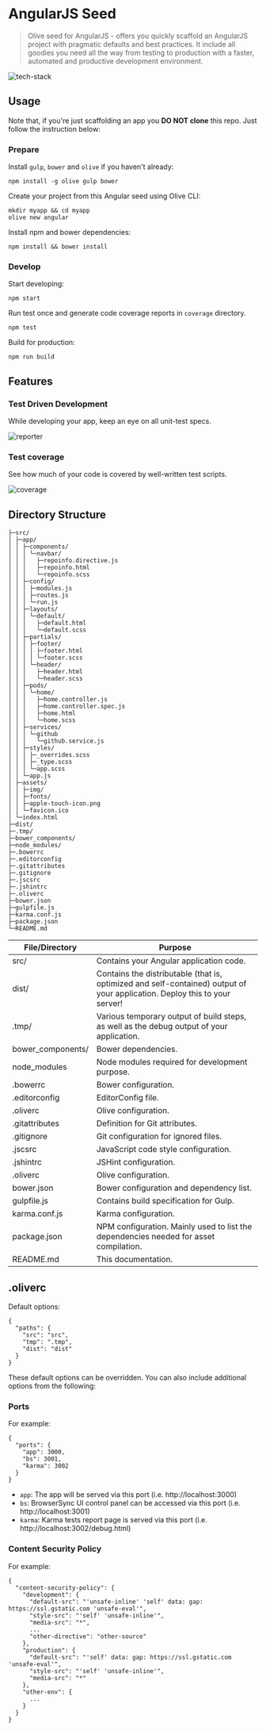 # AngularJS Seed

> Olive seed for AngularJS - offers you quickly scaffold an AngularJS project with pragmatic defaults and best practices. It include all goodies you need all the way from testing to production with a faster, automated and productive development environment.

![tech-stack][tech-stack]

## Usage

Note that, if you're just scaffolding an app you **DO NOT clone** this repo. Just follow the instruction below:

### Prepare

Install `gulp`, `bower` and `olive` if you haven't already:
```
npm install -g olive gulp bower
```
Create your project from this Angular seed using Olive CLI:
```
mkdir myapp && cd myapp
olive new angular
```
Install npm and bower dependencies:
```
npm install && bower install
```

### Develop

Start developing:
```
npm start
```
Run test once and generate code coverage reports in `coverage` directory.
```
npm test
```
Build for production:
```
npm run build
```

## Features

### Test Driven Development

While developing your app, keep an eye on all unit-test specs.

![reporter][reporter-image]

### Test coverage

See how much of your code is covered by well-written test scripts.

![coverage][coverage-image]

## Directory Structure

```
├─src/
│ ├─app/
│ │ ├─components/
│ │ │ └─navbar/
│ │ │   ├─repoinfo.directive.js
│ │ │   ├─repoinfo.html
│ │ │   └─repoinfo.scss
│ │ ├─config/
│ │ │ ├─modules.js
│ │ │ ├─routes.js
│ │ │ └─run.js
│ │ ├─layouts/
│ │ │ └─default/
│ │ │   ├─default.html
│ │ │   └─default.scss
│ │ ├─partials/
│ │ │ ├─footer/
│ │ │ │ ├─footer.html
│ │ │ │ └─footer.scss
│ │ │ └─header/
│ │ │   ├─header.html
│ │ │   └─header.scss
│ │ ├─pods/
│ │ │ └─home/
│ │ │   ├─home.controller.js
│ │ │   ├─home.controller.spec.js
│ │ │   ├─home.html
│ │ │   └─home.scss
│ │ ├─services/
│ │ │ └─github
│ │ │   └─github.service.js
│ │ ├─styles/
│ │ │ ├─_overrides.scss
│ │ │ ├─_type.scss
│ │ │ └─app.scss
│ │ └─app.js
│ ├─assets/
│ │ ├─img/
│ │ ├─fonts/
│ │ ├─apple-touch-icon.png
│ │ └─favicon.ico
│ └─index.html
├─dist/
├─.tmp/
├─bower_components/
├─node_modules/
├─.bowerrc
├─.editorconfig
├─.gitattributes
├─.gitignore
├─.jscsrc
├─.jshintrc
├─.oliverc
├─bower.json
├─gulpfile.js
├─karma.conf.js
├─package.json
└─README.md
```

File/Directory    | Purpose
------------------|---------
src/              | Contains your Angular application code.
dist/             | Contains the distributable (that is, optimized and self-contained) output of your application. Deploy this to your server!
.tmp/             | Various temporary output of build steps, as well as the debug output of your application.
bower_components/ |	Bower dependencies.
node_modules      | Node modules required for development purpose.
.bowerrc          | Bower configuration.
.editorconfig     | EditorConfig file.
.oliverc          | Olive configuration.
.gitattributes    | Definition for Git attributes.
.gitignore        | Git configuration for ignored files.
.jscsrc           | JavaScript code style configuration.
.jshintrc         | JSHint configuration.
.oliverc          | Olive configuration.
bower.json        | Bower configuration and dependency list.
gulpfile.js       | Contains build specification for Gulp.
karma.conf.js     | Karma configuration.
package.json      | NPM configuration. Mainly used to list the dependencies needed for asset compilation.
README.md         | This documentation.

## .oliverc

Default options:
```
{
  "paths": {
    "src": "src",
    "tmp": ".tmp",
    "dist": "dist"
  }
}
```
These default options can be overridden. You can also include additional options from the following:

### Ports

For example:
```
{
  "ports": {
    "app": 3000,
    "bs": 3001,
    "karma": 3002
  }
}
```
- `app`: The app will be served via this port (i.e. http://localhost:3000)
- `bs`: BrowserSync UI control panel can be accessed via this port (i.e. http://localhost:3001)
- `karma`: Karma tests report page is served via this port (i.e. http://localhost:3002/debug.html)

### Content Security Policy

For example:
```
{
  "content-security-policy": {
    "development": {
      "default-src": "'unsafe-inline' 'self' data: gap: https://ssl.gstatic.com 'unsafe-eval'",
      "style-src": "'self' 'unsafe-inline'",
      "media-src": "*",
      ...
      "other-directive": "other-source"
    },
    "production": {
      "default-src": "'self' data: gap: https://ssl.gstatic.com 'unsafe-eval'",
      "style-src": "'self' 'unsafe-inline'",
      "media-src": "*"
    },
    "other-env": {
      ...
    }
  }  
}
```

[tech-stack]: https://cloud.githubusercontent.com/assets/508043/9190800/b12eb888-3fc7-11e5-97a2-2b1f44a89315.png
[reporter-image]: https://cloud.githubusercontent.com/assets/508043/9190160/172fefc4-3fc0-11e5-97a0-6d52fbb495c3.png
[coverage-image]: https://cloud.githubusercontent.com/assets/508043/9190201/8013b372-3fc0-11e5-94c5-f8cdfcc78b2b.png
[layouts-image]:https://cloud.githubusercontent.com/assets/508043/9190288/77dd3222-3fc1-11e5-891e-be8e1cbf26ed.png

